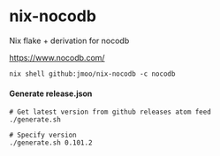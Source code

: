 # nix-nocodb
Nix flake + derivation for nocodb

https://www.nocodb.com/

```shell
nix shell github:jmoo/nix-nocodb -c nocodb
```

#### Generate release.json
```shell
# Get latest version from github releases atom feed
./generate.sh

# Specify version
./generate.sh 0.101.2
```
